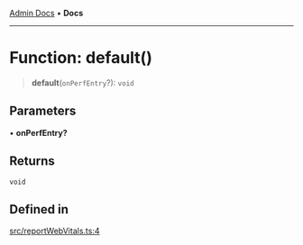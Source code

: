 [Admin Docs](/) • **Docs**

***

# Function: default()

> **default**(`onPerfEntry`?): `void`

## Parameters

• **onPerfEntry?**

## Returns

`void`

## Defined in

[src/reportWebVitals.ts:4](https://github.com/PalisadoesFoundation/talawa-admin/blob/main/src/reportWebVitals.ts#L4)
